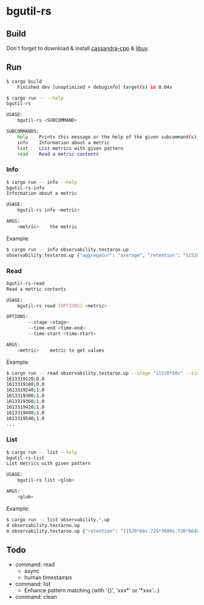 # bgutil-rs

## Build

Don't forget to download & install [cassandra-cpp](https://downloads.datastax.com/cpp-driver/centos/8/cassandra/v2.15.3/) & [libuv](https://downloads.datastax.com/cpp-driver/centos/8/dependencies/libuv/v1.35.0/).

## Run

```sh
$ cargo build
    Finished dev [unoptimized + debuginfo] target(s) in 0.04s

$ cargo run -- --help
bgutil-rs 

USAGE:
    bgutil-rs <SUBCOMMAND>

SUBCOMMANDS:
    help    Prints this message or the help of the given subcommand(s)
    info    Information about a metric
    list    List metrics with given pattern
    read    Read a metric contents
```

### Info

```sh
$ cargo run -- info --help
bgutil-rs-info 
Information about a metric

USAGE:
    bgutil-rs info <metric>

ARGS:
    <metric>    the metric
```

Example:

```sh
$ cargo run -- info observability.testaroo.up
observability.testaroo.up {"aggregator": "average", "retention": "11520*60s:720*3600s:730*86400s", "carbon_xfilesfactor": "0.500000"}
```

### Read

```sh
bgutil-rs-read
Read a metric contents

USAGE:
    bgutil-rs read [OPTIONS] <metric>

OPTIONS:
        --stage <stage>
        --time-end <time-end>
        --time-start <time-start>

ARGS:
    <metric>    metric to get values
```

Example:

```sh
$ cargo run -- read observability.testaroo.up --stage "11520*60s" --time-start 1613257200 --time-end 1613343600
1613319120;0.0
1613319180;0.0
1613319240;1.0
1613319300;1.0
1613319360;1.0
1613319420;1.0
1613319480;1.0
1613319540;1.0
...
```

### List

```sh
$ cargo run -- list --help
bgutil-rs-list
List metrics with given pattern

USAGE:
    bgutil-rs list <glob>

ARGS:
    <glob>
```

Example:

```sh
$ cargo run -- list observability.*.up
d observability.testaroo.up
m observability.testaroo.up {"retention": "11520*60s:720*3600s:730*86400s", "aggregator": "average", "carbon_xfilesfactor": "0.500000"}
```

## Todo

* command: read
  - async
  - human timestamps
* command: list
  - Enhance pattern matching (with '{}', 'xxx*' or '*xxx'...)
* command: clean
